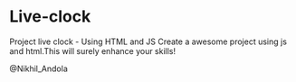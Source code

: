 # Live-clock
Project live clock - Using HTML and JS
Create a awesome project using js and html.This will surely enhance your skills!


@Nikhil_Andola
